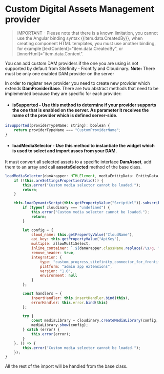 # Custom Digital Assets Management provider

> IMPORTANT - Please note that there is a known limitation, you cannot use the Angular binding syntax {{item.data.CreatedBy}}, when creating component HTML templates, you must use another binding, for example [textContent]="item.data.CreatedBy", or [innerHtml]="item.data.Content".

You can add custom DAM providers if the one you are using is not supported by default from Sitefinity - Frontify and Cloudinary.
**Note:** There must be only one enabled DAM provider on the server

In order to register new provider you need to create new provider which extends **DamProviderBase**.
There are two abstract methods that need to be implemented because they are specific for each provider:
* #### isSupported - Use this method to determine if your provider supports the one that is enabled on the server. As parameter it receives the name of the provider which is defined server-side.
```javascript
isSupported(providerTypeName: string): boolean {
	return providerTypeName === "CustomProviderName";
}
```
* #### loadMediaSelector - Use this method to instantiate the widget which is used to select and import asses from your DAM.
It must convert all selected assets to a specific interface **DamAsset**, add them to an array and call __assetsSelected__ method of the base class.
```javascript
loadMediaSelector(damWrapper: HTMLElement, mediaEntityData: EntityData, allowMultiSelect: boolean): void {
    if (!this.areSettingsPropertiesValid()) {
        this.error("Custom media selector cannot be loaded.");
        return;
    }

    this.loadDynamicScript(this.getPropertyValue("ScriptUrl")).subscribe(() => {
        if (typeof cloudinary === "undefined") {
            this.error("Custom media selector cannot be loaded.");
            return;
        }

        let config = {
            cloud_name: this.getPropertyValue("CloudName"),
            api_key: this.getPropertyValue("ApiKey"),
            multiple: allowMultiSelect,
            inline_container: `.${damWrapper.className.replace(/\s/g, ".")}`,
            remove_header: true,
            integration: {
                type: "custom_progress_sitefinity_connector_for_frontify",
                platform: "admin app extensions",
                version: "1.0",
                environment: null
            }
        };

        const handlers = {
            insertHandler: this.insertHandler.bind(this),
            errorHandler: this.error.bind(this)
        };

        try {
            const mediaLibrary = cloudinary.createMediaLibrary(config, handlers);
            mediaLibrary.show(config);
        } catch (error) {
            this.error(error);
        }
    }, () => {
        this.error("Custom media selector cannot be loaded.");
    });
}
```

All the rest of the import will be handled from the base class.
